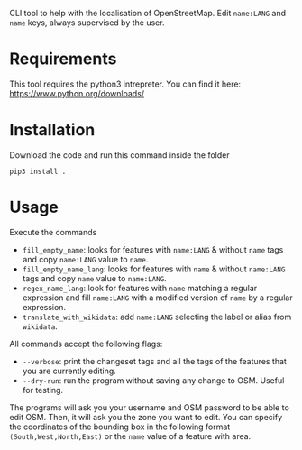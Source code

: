 CLI tool to help with the localisation of OpenStreetMap.
Edit ```name:LANG``` and ```name``` keys, always supervised by the user.

# Requirements

This tool requires the python3 intrepreter. You can find it here:
https://www.python.org/downloads/

# Installation
Download the code and run this command inside the folder
```
pip3 install .
```

# Usage

Execute the commands

* ```fill_empty_name```: looks for features with ```name:LANG``` & without ```name``` tags and copy ```name:LANG``` value to ```name```.
* ```fill_empty_name_lang```: looks for features with ```name``` & without ```name:LANG``` tags and copy ```name``` value to ```name:LANG```.
* ```regex_name_lang```: look for features with ```name``` matching a regular expression and fill ```name:LANG``` with a modified version of ```name``` by a regular expression.
* ```translate_with_wikidata```: add ```name:LANG``` selecting the label or alias from ```wikidata```.

All commands accept the following flags:

* ```--verbose```: print the changeset tags and all the tags of the features that you are currently editing.
* ```--dry-run```: run the program without saving any change to OSM. Useful for testing.

The programs will ask you your username and OSM password to be able to edit OSM. Then, it will ask you the zone you want to edit.
You can specify the coordinates of the bounding box in the following format ```(South,West,North,East)``` or the ```name``` value of a feature with area.
